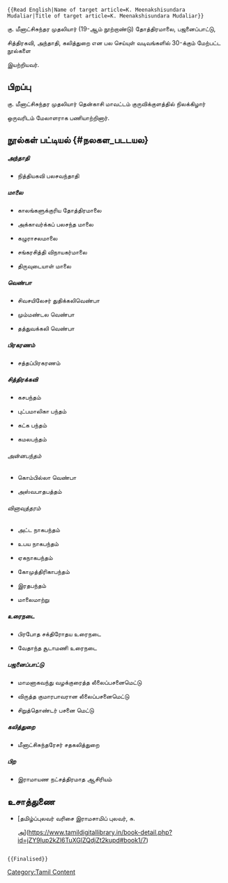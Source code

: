 ```{=mediawiki}
{{Read English|Name of target article=K. Meenakshisundara Mudaliar|Title of target article=K. Meenakshisundara Mudaliar}}
```
கு. மீனாட்சிசுந்தர முதலியார் (19-ஆம் நூற்றாண்டு) தோத்திரமாலை, பஜனைப்பாட்டு,
சித்திரகவி, அந்தாதி, கலித்துறை என பல செய்யுள் வடிவங்களில் 30-க்கும் மேற்பட்ட நூல்களை
இயற்றியவர்.

## பிறப்பு

கு. மீனாட்சிசுந்தர முதலியார் தென்காசி மாவட்டம் குருவிக்குளத்தில் நிலக்கிழார்
ஒருவரிடம் மேலாளராக பணியாற்றினார்.

## நூல்கள் பட்டியல் {#நலகள_படடயல}

##### அந்தாதி

-   நித்தியகவி பலசவந்தாதி

##### மாலை

-   காலங்களுக்குரிய தோத்திரமாலை
-   அக்காவர்க்கப் பலசந்த மாலை
-   கழுராசலமாலை
-   சங்கரசித்தி விநாயகர்மாலை
-   திருவுடையாள் மாலை

##### வெண்பா

-   சிவசயிலேசர் துதிக்கலிவெண்பா
-   மும்மண்டல வெண்பா
-   தத்துவக்கலி வெண்பா

##### பிரகரணம்

-   சத்தப்பிரகரணம்

##### சித்திரக்கவி

-   கசபந்தம்
-   புட்பமாலிகா பந்தம்
-   கட்க பந்தம்
-   கமலபந்தம்

###### அன்னபந்தம்

-   கொம்பில்லா வெண்பா
-   அஸ்வபாதபத்தம்

###### வினாவுத்தரம்

-   அட்ட நாகபந்தம்
-   உபய நாகபந்தம்
-   ஏகநாகபந்தம்
-   கோமுத்திரிகாபந்தம்
-   இரதபந்தம்
-   மாலைமாற்று

##### உரைநடை

-   பிரபோத சக்திரோதய உரைநடை
-   வேதாந்த சூடாமணி உரைநடை

##### பஜனைப்பாட்டு

-   மாமனாகவந்து வழக்குரைத்த லீலைப்பசனைமெட்டு
-   விருத்த குமாரபாவரான லீலைப்பசனைமெட்டு
-   சிறுத்தொண்டர் பசனை மெட்டு

##### கலித்துறை

-   மீனாட்சிசுந்தரேசர் சதகலித்துறை

##### பிற

-   இராமாயண நட்சத்திரமாத ஆசிரியம்

## உசாத்துணை

-   [தமிழ்ப்புலவர் வரிசை இராமசாமிப் புலவர், சு.
    அ](https://www.tamildigitallibrary.in/book-detail.php?id=jZY9lup2kZl6TuXGlZQdjZt2kupd#book1/7)

```{=mediawiki}
{{Finalised}}
```
[Category:Tamil Content](Category:Tamil_Content "wikilink")
